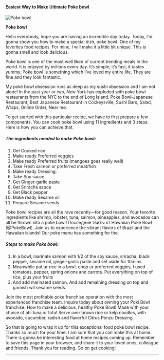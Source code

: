             

#### Easiest Way to Make Ultimate Poke bowl

![Poke bowl](https://img-global.cpcdn.com/recipes/e8988b98889eac40/751x532cq70/poke-bowl-recipe-main-photo.jpg)

**Poke bowl**

Hello everybody, hope you are having an incredible day today. Today, I’m gonna show you how to make a special dish, poke bowl. One of my favorites food recipes. For mine, I will make it a little bit unique. This is gonna smell and look delicious.

Poke bowl is one of the most well liked of current trending meals in the world. It is enjoyed by millions every day. It’s simple, it’s fast, it tastes yummy. Poke bowl is something which I’ve loved my entire life. They are fine and they look fantastic.

My poke bowl obsession runs as deep as my sushi obsession and I am not alone! In the past year or two, New York has exploded with poke bowl restaurants from the NYC to the end of Long Island. Poke Bowl-Japanese Restaurant, Best Japanese Restaurant in Cockeysville, Sushi Bars, Salad, Wraps, Online Order, Near me.

To get started with this particular recipe, we have to first prepare a few components. You can cook poke bowl using 11 ingredients and 3 steps. Here is how you can achieve that.

##### The ingredients needed to make Poke bowl:

1.  Get Cooked rice
2.  Make ready Preferred veggies
3.  Make ready Preferred fruits (mangoes goes really well)
4.  Take Fresh salmon or preferred meat/fish
5.  Make ready Dressing:
6.  Take Soy sauce
7.  Get Ginger-garlic paste
8.  Get Sriracha sauce
9.  Get Black pepper
10.  Make ready Sesame oil
11.  Prepare Sesame seeds

Poke bowl recipes are all the rave recently—for good reason. Your favorite ingredients like shrimp, lobster, tuna, salmon, pineapples, and avocados can all be thrown into a poke bowl! Последние твиты от Hawaiian Poke Bowl (@PokeBowl). Join us to experience the vibrant flavors of Brazil and the Hawaiian islands! Our poke menu has something for the.

##### Steps to make Poke bowl:

1.  In a bowl, marinate salmon with 1/2 of the soy sauce, sriracha, black pepper, sesame oil, ginger-garlic paste and set aside for 10mins.
2.  Meanwhile put ur rice in a bowl, chop ur preferred veggies, I used tomatoes, pepper, spring onions and carrots. Put everything on top of rice, plus your fruits
3.  And add marinated salmon. And add remaining dressing on top and garnish wit sesame seeds.

Join the most profitable poke franchise operation with the most experienced franchise team. Inquire today about owning your Poki Bowl franchise. How to make a delicious, healthy Poke Bowl! Made with your choice of ahi tuna or tofu! Serve over brown rice or kelp noodles, with avocado, cucumber, radish and flavorful Citrus Ponzu Dressing.

So that is going to wrap it up for this exceptional food poke bowl recipe. Thanks so much for your time. I am sure that you can make this at home. There is gonna be interesting food at home recipes coming up. Remember to save this page in your browser, and share it to your loved ones, colleague and friends. Thank you for reading. Go on get cooking!

* * *